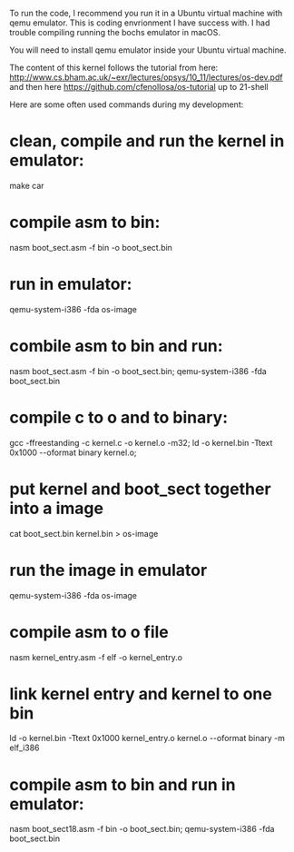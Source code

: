 To run the code, I recommend you run it in a Ubuntu virtual machine with qemu emulator. This is coding envrionment I have success with. I had trouble compiling running the bochs emulator in macOS. 

You will need to install qemu emulator inside your Ubuntu virtual machine.

The content of this kernel follows the tutorial from here: http://www.cs.bham.ac.uk/~exr/lectures/opsys/10_11/lectures/os-dev.pdf and then here https://github.com/cfenollosa/os-tutorial up to 21-shell

Here are some often used commands during my development:

# clean, compile and run the kernel in emulator:

make car

# compile asm to bin:

nasm boot_sect.asm -f bin -o boot_sect.bin

# run in emulator:

qemu-system-i386 -fda os-image

# combile asm to bin and run:

nasm boot_sect.asm -f bin -o boot_sect.bin; qemu-system-i386 -fda boot_sect.bin

# compile c to o and to binary:

gcc -ffreestanding -c kernel.c -o kernel.o -m32;
ld -o kernel.bin -Ttext 0x1000 --oformat binary kernel.o;

# put kernel and boot_sect together into a image

cat boot_sect.bin kernel.bin > os-image

# run the image in emulator

qemu-system-i386 -fda os-image

# compile asm to o file

nasm kernel_entry.asm -f elf -o kernel_entry.o

# link kernel entry and kernel to one bin 

ld -o kernel.bin -Ttext 0x1000 kernel_entry.o kernel.o --oformat binary -m elf_i386

# compile asm to bin and run in emulator:

nasm boot_sect18.asm -f bin -o boot_sect.bin; qemu-system-i386 -fda boot_sect.bin
